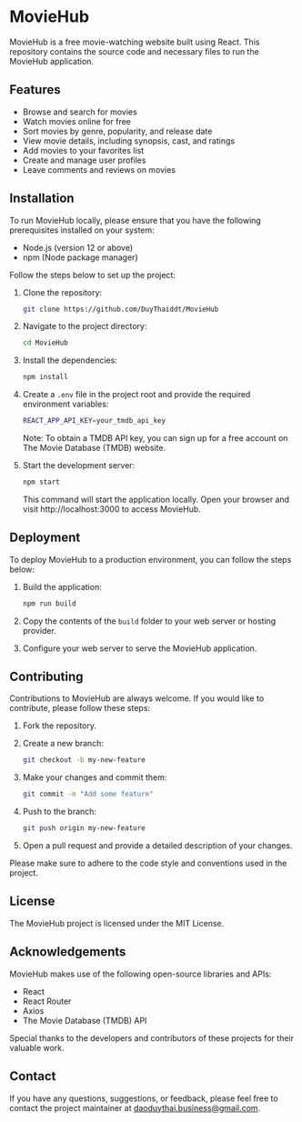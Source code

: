 # MovieHub

MovieHub is a free movie-watching website built using React. This repository contains the source code and necessary files to run the MovieHub application.

## Features

- Browse and search for movies
- Watch movies online for free
- Sort movies by genre, popularity, and release date
- View movie details, including synopsis, cast, and ratings
- Add movies to your favorites list
- Create and manage user profiles
- Leave comments and reviews on movies

## Installation

To run MovieHub locally, please ensure that you have the following prerequisites installed on your system:

- Node.js (version 12 or above)
- npm (Node package manager)

Follow the steps below to set up the project:

1. Clone the repository:

    ```bash
    git clone https://github.com/DuyThaiddt/MovieHub
    ```

2. Navigate to the project directory:

    ```bash
    cd MovieHub
    ```

3. Install the dependencies:

    ```bash
    npm install
    ```

4. Create a `.env` file in the project root and provide the required environment variables:

    ```bash
    REACT_APP_API_KEY=your_tmdb_api_key
    ```

   Note: To obtain a TMDB API key, you can sign up for a free account on The Movie Database (TMDB) website.

5. Start the development server:

    ```bash
    npm start
    ```

   This command will start the application locally. Open your browser and visit http://localhost:3000 to access MovieHub.

## Deployment

To deploy MovieHub to a production environment, you can follow the steps below:

1. Build the application:

    ```bash
    npm run build
    ```

2. Copy the contents of the `build` folder to your web server or hosting provider.

3. Configure your web server to serve the MovieHub application.

## Contributing

Contributions to MovieHub are always welcome. If you would like to contribute, please follow these steps:

1. Fork the repository.
2. Create a new branch:

    ```bash
    git checkout -b my-new-feature
    ```

3. Make your changes and commit them:

    ```bash
    git commit -m "Add some feature"
    ```

4. Push to the branch:

    ```bash
    git push origin my-new-feature
    ```

5. Open a pull request and provide a detailed description of your changes.

Please make sure to adhere to the code style and conventions used in the project.

## License

The MovieHub project is licensed under the MIT License.

## Acknowledgements

MovieHub makes use of the following open-source libraries and APIs:

- React
- React Router
- Axios
- The Movie Database (TMDB) API

Special thanks to the developers and contributors of these projects for their valuable work.

## Contact

If you have any questions, suggestions, or feedback, please feel free to contact the project maintainer at daoduythai.business@gmail.com.
